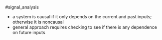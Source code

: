#signal_analysis 
- a system is causal if it only depends on the current and past inputs; otherwise it is noncausal
- general approach requires checking to see if there is any dependence on future inputs